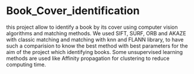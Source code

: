 # Book_Cover_identification
this project allow to identify a book by its cover using computer vision algorithms and matching methods.
We used SIFT, SURF, ORB and AKAZE with classic matching and matching with knn and FLANN library, to have such a comparision to know the best method with best parameters for the aim of the project which identifying books.
Some unsupervised learning methods are used like Affinity propagation for clustering to reduce computing time. 
